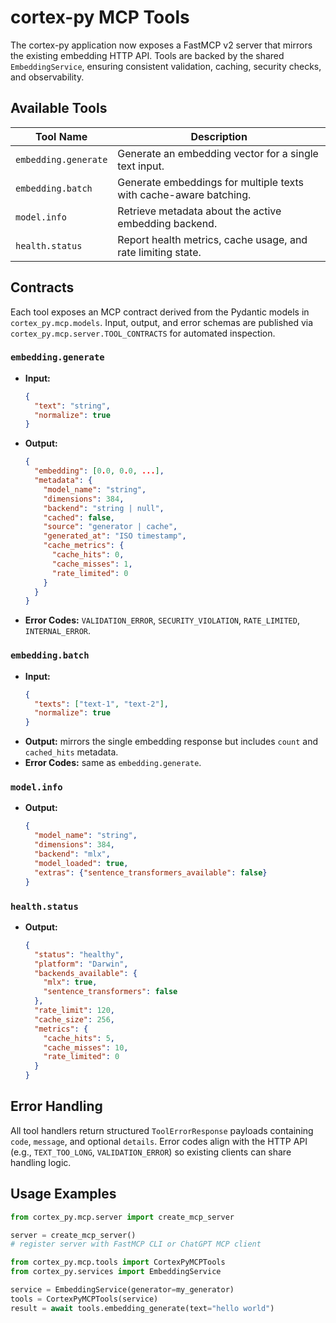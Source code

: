 # cortex-py MCP Tools

The cortex-py application now exposes a FastMCP v2 server that mirrors the existing
embedding HTTP API. Tools are backed by the shared `EmbeddingService`, ensuring
consistent validation, caching, security checks, and observability.

## Available Tools

| Tool Name | Description |
|-----------|-------------|
| `embedding.generate` | Generate an embedding vector for a single text input. |
| `embedding.batch` | Generate embeddings for multiple texts with cache-aware batching. |
| `model.info` | Retrieve metadata about the active embedding backend. |
| `health.status` | Report health metrics, cache usage, and rate limiting state. |

## Contracts

Each tool exposes an MCP contract derived from the Pydantic models in
`cortex_py.mcp.models`. Input, output, and error schemas are published via
`cortex_py.mcp.server.TOOL_CONTRACTS` for automated inspection.

### `embedding.generate`

- **Input:**
  ```json
  {
    "text": "string",
    "normalize": true
  }
  ```
- **Output:**
  ```json
  {
    "embedding": [0.0, 0.0, ...],
    "metadata": {
      "model_name": "string",
      "dimensions": 384,
      "backend": "string | null",
      "cached": false,
      "source": "generator | cache",
      "generated_at": "ISO timestamp",
      "cache_metrics": {
        "cache_hits": 0,
        "cache_misses": 1,
        "rate_limited": 0
      }
    }
  }
  ```
- **Error Codes:** `VALIDATION_ERROR`, `SECURITY_VIOLATION`, `RATE_LIMITED`, `INTERNAL_ERROR`.

### `embedding.batch`

- **Input:**
  ```json
  {
    "texts": ["text-1", "text-2"],
    "normalize": true
  }
  ```
- **Output:** mirrors the single embedding response but includes `count` and
  `cached_hits` metadata.
- **Error Codes:** same as `embedding.generate`.

### `model.info`

- **Output:**
  ```json
  {
    "model_name": "string",
    "dimensions": 384,
    "backend": "mlx",
    "model_loaded": true,
    "extras": {"sentence_transformers_available": false}
  }
  ```

### `health.status`

- **Output:**
  ```json
  {
    "status": "healthy",
    "platform": "Darwin",
    "backends_available": {
      "mlx": true,
      "sentence_transformers": false
    },
    "rate_limit": 120,
    "cache_size": 256,
    "metrics": {
      "cache_hits": 5,
      "cache_misses": 10,
      "rate_limited": 0
    }
  }
  ```

## Error Handling

All tool handlers return structured `ToolErrorResponse` payloads containing
`code`, `message`, and optional `details`. Error codes align with the HTTP API
(e.g., `TEXT_TOO_LONG`, `VALIDATION_ERROR`) so existing clients can share
handling logic.

## Usage Examples

```python
from cortex_py.mcp.server import create_mcp_server

server = create_mcp_server()
# register server with FastMCP CLI or ChatGPT MCP client
```

```python
from cortex_py.mcp.tools import CortexPyMCPTools
from cortex_py.services import EmbeddingService

service = EmbeddingService(generator=my_generator)
tools = CortexPyMCPTools(service)
result = await tools.embedding_generate(text="hello world")
```

